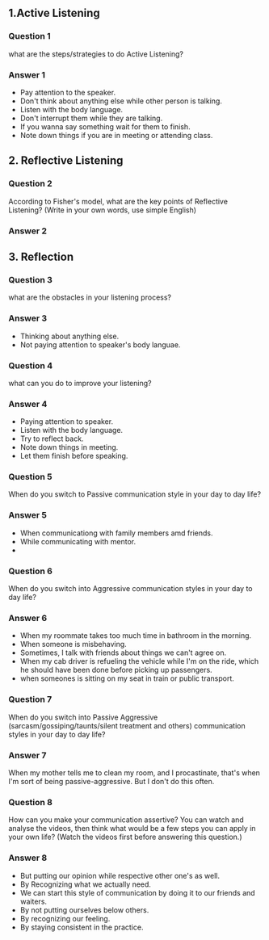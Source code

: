 ## 1.Active Listening
### Question 1
what are the steps/strategies to do Active Listening?
### Answer 1
* Pay attention to the speaker.
* Don't think about anything else while other person is talking.
* Listen with the body language.
* Don't interrupt them while they are talking.
* If you wanna say something wait for them to finish.
* Note down things if you are in meeting or attending class.

## 2. Reflective Listening
### Question 2
According to Fisher's model, what are the key points of Reflective Listening? (Write in your own words, use simple English)
### Answer 2


## 3. Reflection
### Question 3
what are the obstacles in your listening process?
### Answer 3
* Thinking about anything else.
* Not paying attention to speaker's body languae.

### Question 4
what can you do to improve your listening?

### Answer 4
* Paying attention to speaker.
* Listen with the body language.
* Try to reflect back.
* Note down things in meeting.
* Let them finish before speaking.

### Question 5
When do you switch to Passive communication style in your day to day life?

### Answer 5
* When communicationg with family members amd friends.
* While communicating with mentor.
* 
### Question 6
When do you switch into Aggressive communication styles in your day to day life?

### Answer 6
* When my roommate takes too much time in bathroom in the morning.
* When someone is misbehaving.
* Sometimes, I talk with friends about things we can't agree on.
* When my cab driver is refueling the vehicle while I'm on the ride, which he should have been done before picking up passengers.
* when someones is sitting on my seat in train or public transport.

### Question 7
When do you switch into Passive Aggressive (sarcasm/gossiping/taunts/silent treatment and others) communication styles in your day to day life?

### Answer 7
When my mother tells me to clean my room, and I procastinate, that's when I'm sort of being passive-aggressive. But I don't do this often.
### Question 8
How can you make your communication assertive? You can watch and analyse the videos, then think what would be a few steps you can apply in your own life? (Watch the videos first before answering this question.)

### Answer 8
* But putting our opinion while respective other one's as well.
* By Recognizing what we actually need.
* We can start this style of communication by doing it to our friends and waiters.
* By not putting ourselves below others.
* By recognizing our feeling.
* By staying consistent in the practice.